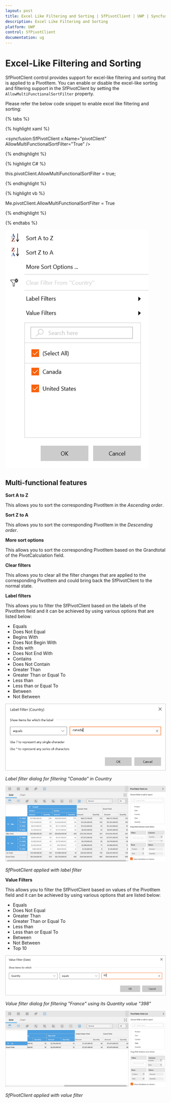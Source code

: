 ```yaml
---
layout: post
title: Excel Like Filtering and Sorting | SfPivotClient | UWP | Syncfusion
description: Excel Like Filtering and Sorting
platform: UWP
control: SfPivotClient
documentation: ug
---
```


# Excel-Like Filtering and Sorting

SfPivotClient control provides support for excel-like filtering and sorting that is applied to a PivotItem. You can enable or disable the excel-like sorting and filtering support in the SfPivotClient by setting the `AllowMultiFunctionalSortFilter` property.

Please refer the below code snippet to enable excel like filtering and sorting:

{% tabs %}

{% highlight xaml %}

<syncfusion:SfPivotClient x:Name="pivotClient" AllowMultiFunctionalSortFilter="True" />

{% endhighlight %}

{% highlight C# %}

this.pivotClient.AllowMultiFunctionalSortFilter = true;

{% endhighlight %}

{% highlight vb %}

Me.pivotClient.AllowMultiFunctionalSortFilter = True

{% endhighlight %}

{% endtabs %}

![](Excel-Like-Filtering-Sorting_images/Excel-like-Filtering-image1.png)

## Multi-functional features

**Sort A to Z**

This allows you to sort the corresponding PivotItem in the *Ascending order*.

**Sort Z to A**

This allows you to sort the corresponding PivotItem in the *Descending order*.

**More sort options**

This allows you to sort the corresponding PivotItem based on the Grandtotal of the PivotCalculation field.

**Clear filters**

This allows you to clear all the filter changes that are applied to the corresponding PivotItem and could bring back the SfPivotClient to the normal state.

**Label filters**

This allows you to filter the SfPivotClient based on the labels of the PivotItem field and it can be achieved by using various options that are listed below:

* Equals
* Does Not Equal
* Begins With
* Does Not Begin With
* Ends with
* Does Not End With
* Contains
* Does Not Contain
* Greater Than
* Greater Than or Equal To
* Less than
* Less than or Equal To
* Between
* Not Between

![](Excel-Like-Filtering-Sorting_images/Excel-like-Filtering-image4.png)

_Label filter dialog for filtering "Canada" in Country_

![](Excel-Like-Filtering-Sorting_images/Excel-like-Filtering-image5.png)

_SfPivotClient applied with label filter_

**Value Filters**

This allows you to filter the SfPivotClient based on values of the PivotItem field and it can be achieved by using various options that are listed below:

* Equals
* Does Not Equal
* Greater Than
* Greater Than or Equal To
* Less than
* Less than or Equal To
* Between
* Not Between
* Top 10

![](Excel-Like-Filtering-Sorting_images/Excel-like-Filtering-image6.png)

_Value filter dialog for filtering "France" using its Quantity value "398"_

![](Excel-Like-Filtering-Sorting_images/Excel-like-Filtering-image7.png)

_SfPivotClient applied with value filter_